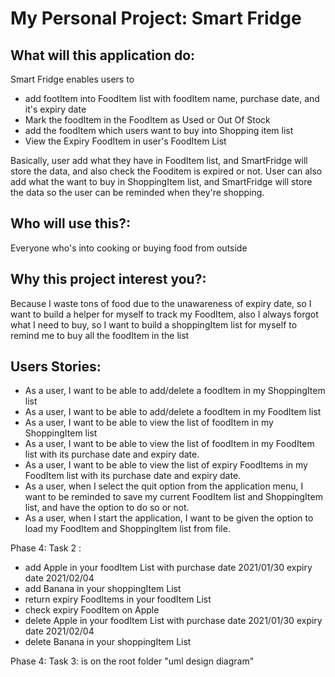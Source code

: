 # My Personal Project: Smart Fridge

## What will this application do:

Smart Fridge enables users to
- add footItem into FoodItem list with foodItem name, purchase date, and it's expiry date
- Mark the foodItem in the FoodItem as Used or Out Of Stock
- add the foodItem which users want to buy into Shopping item list
- View the Expiry FoodItem in user's FoodItem List

Basically, user add what they have in FoodItem list, and SmartFridge will store the data, and also
check the Fooditem is expired or not.
User can also add what the want to buy in ShoppingItem list, and SmartFridge will store the data so the user
can be reminded when they're shopping.


## Who will use this?:
Everyone who's into cooking or buying food from outside

## Why this project interest you?:
Because I waste tons of food due to the unawareness of expiry date, 
so I want to build a helper for myself to track my FoodItem, also I always forgot
what I need to buy, so I want to build a shoppingItem list for myself to remind me to 
buy all the foodItem in the list

## Users Stories:
- As a user, I want to be able to add/delete a foodItem in my ShoppingItem list
- As a user, I want to be able to add/delete a foodItem in my FoodItem list
- As a user, I want to be able to view the list of foodItem in my ShoppingItem list 
- As a user, I want to be able to view the list of foodItem in my FoodItem list with its purchase date and expiry date.
- As a user, I want to be able to view the list of expiry FoodItems in my 
FoodItem list with its purchase date and expiry date.
- As a user, when I select the quit option from the application menu, I want to be reminded to save my current 
FoodItem list and ShoppingItem list, and have the option to do so or not.
- As a user, when I start the application, I want to be given the option to load my FoodItem and ShoppingItem list from 
file.

Phase 4: Task 2 :
- add Apple in your foodItem List with purchase date 2021/01/30 expiry date 2021/02/04
- add Banana in your shoppingItem List
- return expiry FoodItems in your foodItem List
- check expiry FoodItem on Apple
- delete Apple in your foodItem List with purchase date 2021/01/30 expiry date 2021/02/04
- delete Banana in your shoppingItem List

Phase 4: Task 3: is on the root folder "uml design diagram"

